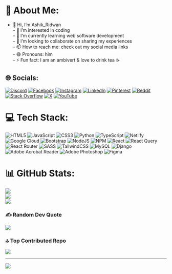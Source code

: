 # 💫 About Me:
- 👋 Hi, I’m Ashik_Ridwan<br>- 👀 I’m interested in coding<br>- 🌱 I’m currently learning web software development<br>- 💞 I’m looking to collaborate on sharing my experiences<br>- 📫 How to reach me: check out my social media links<br>- 😄 Pronouns: him<br>- ⚡ Fun fact: I am an ambivert & love to drink tea ☕ 



## 🌐 Socials:
[![Discord](https://img.shields.io/badge/Discord-%237289DA.svg?logo=discord&logoColor=white)](https://discord.gg/https://discord.gg/6pck7jbH) [![Facebook](https://img.shields.io/badge/Facebook-%231877F2.svg?logo=Facebook&logoColor=white)](https://facebook.com/ashik.2534) [![Instagram](https://img.shields.io/badge/Instagram-%23E4405F.svg?logo=Instagram&logoColor=white)](https://instagram.com/arn_nabil/) [![LinkedIn](https://img.shields.io/badge/LinkedIn-%230077B5.svg?logo=linkedin&logoColor=white)](https://linkedin.com/in/ashik-ridwan-4068ab220/) [![Pinterest](https://img.shields.io/badge/Pinterest-%23E60023.svg?logo=Pinterest&logoColor=white)](https://pinterest.com/ashik_2534/) [![Reddit](https://img.shields.io/badge/Reddit-%23FF4500.svg?logo=Reddit&logoColor=white)](https://reddit.com/user/ashik_2534/) [![Stack Overflow](https://img.shields.io/badge/-Stackoverflow-FE7A16?logo=stack-overflow&logoColor=white)](https://stackoverflow.com/users/26885094/ashik-2534) [![X](https://img.shields.io/badge/X-black.svg?logo=X&logoColor=white)](https://x.com/ashik_2534) [![YouTube](https://img.shields.io/badge/YouTube-%23FF0000.svg?logo=YouTube&logoColor=white)](https://youtube.com) 

# 💻 Tech Stack:
![HTML5](https://img.shields.io/badge/html5-%23E34F26.svg?style=for-the-badge&logo=html5&logoColor=white) ![JavaScript](https://img.shields.io/badge/javascript-%23323330.svg?style=for-the-badge&logo=javascript&logoColor=%23F7DF1E) ![CSS3](https://img.shields.io/badge/css3-%231572B6.svg?style=for-the-badge&logo=css3&logoColor=white) ![Python](https://img.shields.io/badge/python-3670A0?style=for-the-badge&logo=python&logoColor=ffdd54) ![TypeScript](https://img.shields.io/badge/typescript-%23007ACC.svg?style=for-the-badge&logo=typescript&logoColor=white) ![Netlify](https://img.shields.io/badge/netlify-%23000000.svg?style=for-the-badge&logo=netlify&logoColor=#00C7B7) ![Google Cloud](https://img.shields.io/badge/GoogleCloud-%234285F4.svg?style=for-the-badge&logo=google-cloud&logoColor=white) ![Bootstrap](https://img.shields.io/badge/bootstrap-%238511FA.svg?style=for-the-badge&logo=bootstrap&logoColor=white) ![NodeJS](https://img.shields.io/badge/node.js-6DA55F?style=for-the-badge&logo=node.js&logoColor=white) ![NPM](https://img.shields.io/badge/NPM-%23CB3837.svg?style=for-the-badge&logo=npm&logoColor=white) ![React](https://img.shields.io/badge/react-%2320232a.svg?style=for-the-badge&logo=react&logoColor=%2361DAFB) ![React Query](https://img.shields.io/badge/-React%20Query-FF4154?style=for-the-badge&logo=react%20query&logoColor=white) ![React Router](https://img.shields.io/badge/React_Router-CA4245?style=for-the-badge&logo=react-router&logoColor=white) ![SASS](https://img.shields.io/badge/SASS-hotpink.svg?style=for-the-badge&logo=SASS&logoColor=white) ![TailwindCSS](https://img.shields.io/badge/tailwindcss-%2338B2AC.svg?style=for-the-badge&logo=tailwind-css&logoColor=white) ![MySQL](https://img.shields.io/badge/mysql-4479A1.svg?style=for-the-badge&logo=mysql&logoColor=white) ![Django](https://img.shields.io/badge/django-%23092E20.svg?style=for-the-badge&logo=django&logoColor=white) ![Adobe Acrobat Reader](https://img.shields.io/badge/Adobe%20Acrobat%20Reader-EC1C24.svg?style=for-the-badge&logo=Adobe%20Acrobat%20Reader&logoColor=white) ![Adobe Photoshop](https://img.shields.io/badge/adobe%20photoshop-%2331A8FF.svg?style=for-the-badge&logo=adobe%20photoshop&logoColor=white) ![Figma](https://img.shields.io/badge/figma-%23F24E1E.svg?style=for-the-badge&logo=figma&logoColor=white)
# 📊 GitHub Stats:
![](https://github-readme-stats.vercel.app/api?username=ashik-2534&theme=vue-dark&hide_border=false&include_all_commits=true&count_private=false)<br/>
![](https://github-readme-streak-stats.herokuapp.com/?user=ashik-2534&theme=vue-dark&hide_border=false)<br/>
![](https://github-readme-stats.vercel.app/api/top-langs/?username=ashik-2534&theme=vue-dark&hide_border=false&include_all_commits=true&count_private=false&layout=compact)

### ✍️ Random Dev Quote
![](https://quotes-github-readme.vercel.app/api?type=vetical&theme=gruvbox)

### 🔝 Top Contributed Repo
![](https://github-contributor-stats.vercel.app/api?username=ashik-2534&limit=5&theme=onedark&combine_all_yearly_contributions=true)

---
[![](https://visitcount.itsvg.in/api?id=ashik-2534&icon=10&color=9)](https://visitcount.itsvg.in)

<!---
ashik-2534/ashik-2534 is a ✨ special ✨ repository because its `README.md` (this file) appears on your GitHub profile.
You can click the Preview link to take a look at your changes.
--->
<!-- Proudly created with GPRM ( https://gprm.itsvg.in ) -->
